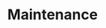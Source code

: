 ---
style: style2
image_path: /images/pic02.jpg
link_path: /quantum_1/qm1.html
title: Maintenance
caption: xNDS circulation pump Tip Seal Maintenance, cryostat filter replacement
---